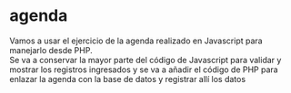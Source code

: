 # agenda
Vamos a usar el ejercicio de la agenda realizado en Javascript para manejarlo desde PHP.  
Se va a conservar la mayor parte del código de Javascript para validar y mostrar los registros ingresados y se va a añadir el código de PHP para enlazar la agenda con la base de datos y registrar allí los datos
